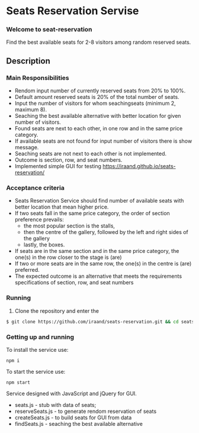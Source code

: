 # Seats Reservation Servise

### Welcome to seat-reservation

Find the best available seats for 2-8 visitors among random reserved seats.


## Description
### Main Responsibilities

* Rendom input number of currently reserved seats from 20% to 100%.
* Default amount reserved seats is 20% of the total number of seats.
* Input the number of visitors for whom seachingseats (minimum 2, maximum 8).
* Seaching the best available alternative with better location for given number of visitors.
* Found seats are next to each other, in one row and in the same price category. 
* If available seats are not found for input number of visitors there is show message.
* Seaching seats are not next to each other is not implemented.
* Outcome is section, row, and seat numbers.
* Implemented simple GUI for testing https://iraand.github.io/seats-reservation/


### Acceptance criteria

* Seats Reservation Service should find number of available seats with better location that mean higher price.
* If two seats fall in the same price category, the order of section preference prevails:
    - the most popular section is the stalls,
    - then the centre of the gallery, followed by the left and right sides of the gallery
    - lastly, the boxes.
* If seats are in the same section and in the same price category, the one(s) in the row closer to the stage is (are) 
* If two or more seats are in the same row, the one(s) in the centre is (are) preferred.
* The expected outcome is an alternative that meets the requirements specifications of section, row, and seat numbers


### Running
1. Clone the repository and enter the 

```bash
$ git clone https://github.com/iraand/seats-reservation.git && cd seats-reservation 
```


### Getting up and running

To install the service use:

```
npm i
```

To start the service use:

```
npm start
```

Service designed with JavaScript and jQuery for GUI.

* seats.js - stub with data of seats;
* reserveSeats.js - to generate rendom reservation of seats 
* createSeats.js - to build seats for GUI from data
* findSeats.js  - seaching the best available alternative





